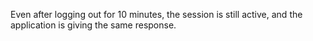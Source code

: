 Even after logging out for 10 minutes, the session is still active, and the application is giving the same response.
